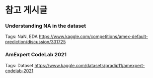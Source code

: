 # 참고 게시글

### Understanding NA in the dataset
Tags: NaN, EDA
https://www.kaggle.com/competitions/amex-default-prediction/discussion/331725

### AmExpert CodeLab 2021
Tags: Dataset
https://www.kaggle.com/datasets/pradip11/amexpert-codelab-2021

